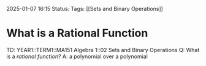2025-01-07 16:15
Status: 
Tags: [[Sets and Binary Operations]]
# What is a Rational Function

TD: YEAR1::TERM1::MA151 Algebra 1::02 Sets and Binary Operations
Q: What is a _rational function_?
A: a polynomial over a polynomial
<!--ID: 1736266581567-->

